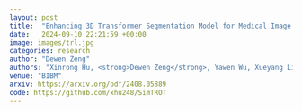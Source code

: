 ```yaml
---
layout: post
title:  "Enhancing 3D Transformer Segmentation Model for Medical Image with Token-level Representation Learning"
date:   2024-09-10 22:21:59 +00:00
image: images/trl.jpg
categories: research
author: "Dewen Zeng"
authors: "Xinrong Hu, <strong>Dewen Zeng</strong>, Yawen Wu, Xueyang Li, Yiyu Shi"
venue: "BIBM"
arxiv: https://arxiv.org/pdf/2408.05889
code: https://github.com/xhu248/SimTROT
---
```

